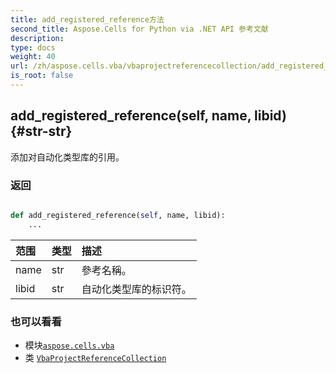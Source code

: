 ```yaml
---
title: add_registered_reference方法
second_title: Aspose.Cells for Python via .NET API 参考文献
description:
type: docs
weight: 40
url: /zh/aspose.cells.vba/vbaprojectreferencecollection/add_registered_reference/
is_root: false
---
```

##  add_registered_reference(self, name, libid) {#str-str}
添加对自动化类型库的引用。


### 返回




```python

def add_registered_reference(self, name, libid):
    ...
```


|范围|类型|描述|
| :- | :- | :- |
| name | str |參考名稱。|
| libid | str |自动化类型库的标识符。|



### 也可以看看
* 模块[`aspose.cells.vba`](../../)
* 类 [`VbaProjectReferenceCollection`](/cells/python-net/zh/aspose.cells.vba/vbaprojectreferencecollection)
